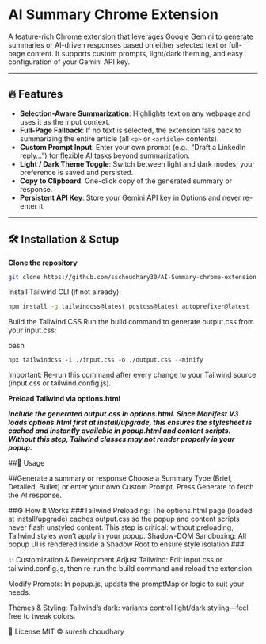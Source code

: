 # AI Summary Chrome Extension

A feature-rich Chrome extension that leverages Google Gemini to generate summaries or AI-driven responses based on either selected text or full-page content. It supports custom prompts, light/dark theming, and easy configuration of your Gemini API key.

---

## 🔥 Features

- **Selection-Aware Summarization**: Highlights text on any webpage and uses it as the input context.  
- **Full-Page Fallback**: If no text is selected, the extension falls back to summarizing the entire article (all `<p>` or `<article>` contents).  
- **Custom Prompt Input**: Enter your own prompt (e.g., “Draft a LinkedIn reply…”) for flexible AI tasks beyond summarization.  
- **Light / Dark Theme Toggle**: Switch between light and dark modes; your preference is saved and persisted.  
- **Copy to Clipboard**: One-click copy of the generated summary or response.  
- **Persistent API Key**: Store your Gemini API key in Options and never re-enter it.  

---

## 🛠 Installation & Setup

 **Clone the repository**  
   ```bash
   git clone https://github.com/sschoudhary30/AI-Summary-chrome-extension.git
   ```
Install Tailwind CLI (if not already):
```bash
npm install -g tailwindcss@latest postcss@latest autoprefixer@latest
```

Build the Tailwind CSS
Run the build command to generate output.css from your input.css:

bash
```
npx tailwindcss -i ./input.css -o ./output.css --minify
```
Important: Re-run this command after every change to your Tailwind source (input.css or tailwind.config.js).

**Preload Tailwind via options.html**

***Include the generated output.css in options.html. Since Manifest V3 loads options.html first at install/upgrade, this ensures the stylesheet is cached and instantly available in popup.html and content scripts. Without this step, Tailwind classes may not render properly in your popup.***


##🚀 Usage

##Generate a summary or response
Choose a Summary Type (Brief, Detailed, Bullet) or enter your own Custom Prompt.
Press Generate to fetch the AI response.




##⚙️ How It Works
###Tailwind Preloading: The options.html page (loaded at install/upgrade) caches output.css so the popup and content scripts never flash unstyled content. This step is critical: without preloading, Tailwind styles won’t apply in your popup.
Shadow-DOM Sandboxing: All popup UI is rendered inside a Shadow Root to ensure style isolation.###



✨ Customization & Development
Adjust Tailwind: Edit input.css or tailwind.config.js, then re-run the build command and reload the extension.

Modify Prompts: In popup.js, update the promptMap or logic to suit your needs.

Themes & Styling: Tailwind’s dark: variants control light/dark styling—feel free to tweak colors.

📄 License
MIT © suresh choudhary

